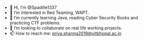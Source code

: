 - 👋 Hi, I’m @Spadille1337
- 👀 I’m interested in Red Teaming, WAPT.
- 🌱 I’m currently learning Java, reading Cyber Security Books and practicing CTF problems.
- 💞️ I’m looking to collaborate on real life working projects.
- 📫 How to reach me: priya.sharma2019@vitbhopal.ac.in  


